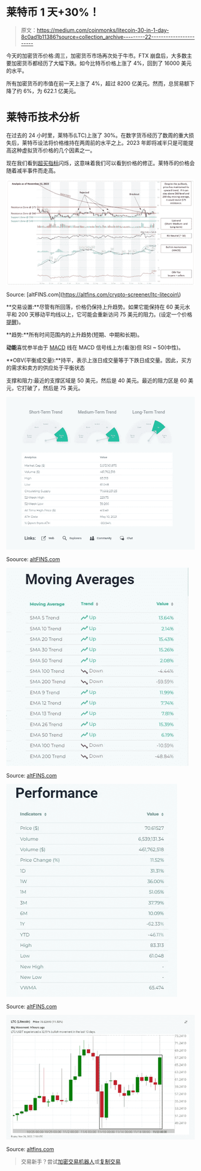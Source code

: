 # 莱特币 1 天+30%！

> 原文：<https://medium.com/coinmonks/litecoin-30-in-1-day-8c0ad1b11386?source=collection_archive---------22----------------------->

今天的加密货币价格:周三，加密货币市场再次处于牛市。FTX 崩盘后，大多数主要加密货币都经历了大幅下跌。如今比特币价格上涨了 4%，回到了 16000 美元的水平。

所有加密货币的市值在前一天上涨了 4%，超过 8200 亿美元。然而，总贸易额下降了约 6%，为 622.1 亿美元。

# 莱特币技术分析

在过去的 24 小时里，莱特币(LTC)上涨了 30%。在数字货币经历了数周的重大损失后，莱特币设法将价格维持在两周前的水平之上。2023 年即将减半只是可能提高这种虚拟货币价格的几个因素之一。

现在我们看到[超买指标](https://altfins.com/crypto-screener/ltc-litecoin)闪烁，这意味着我们可以看到价格的修正。莱特币的价格会随着减半事件而走高。

![](img/8b66773cd8daf06944b704a2cad587eb.png)

Source: [altFINS.com](https://altfins.com/crypto-screener/ltc-litecoin\)

**交易设置:**尽管有所回落，价格仍保持上升趋势。如果它能保持在 60 美元水平和 200 天移动平均线以上，它可能会重新访问 75 美元的阻力。(设定一个价格[提醒](https://altfins.com/knowledge-base/create-alert-for-cryptocurrencies/))。

**趋势:**所有时间范围内的上升趋势(短期、中期和长期)。

**动能**喜忧参半由于 [MACD](https://altfins.com/knowledge-base/macd-line-and-macd-signal-line/) 线在 MACD 信号线上方(看涨)但 RSI ~ 50(中性)。

**OBV(平衡成交量):**持平，表示上涨日成交量等于下跌日成交量。因此，买方的需求和卖方的供应处于平衡状态

支撑和阻力:最近的支撑区域是 50 美元，然后是 40 美元。最近的阻力区是 60 美元，它打破了，然后是 75 美元。

![](img/ad845c42711502b4703df05600980109.png)

Soource: [altFINS.com](https://altfins.com/crypto-screener/ltc-litecoin)

![](img/a864a5503fc7439421ab3b216aad4536.png)

Source: [altFINS.com](https://altfins.com/crypto-screener/ltc-litecoin)

![](img/efb94d28bbb6a5c536cf3aecfa6ac0e1.png)

Source: [altFINS.com](https://altfins.com/crypto-screener/ltc-litecoin)

![](img/cf58e8fa9d7e1c274bcd976cb3010198.png)

Source: [altfins.com](https://altfins.com/crypto-screener/ltc-litecoin)

> 交易新手？尝试[加密交易机器人](/coinmonks/crypto-trading-bot-c2ffce8acb2a)或[复制交易](/coinmonks/top-10-crypto-copy-trading-platforms-for-beginners-d0c37c7d698c)